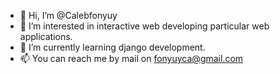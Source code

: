 - 👋 Hi, I’m @Calebfonyuy
- 👀 I’m interested in interactive web developing particular web applications.
- 🌱 I’m currently learning django development.
- 📫 You can reach me by mail on fonyuyca@gmail.com

<!---
Calebfonyuy/Calebfonyuy is a ✨ special ✨ repository because its `README.md` (this file) appears on your GitHub profile.
You can click the Preview link to take a look at your changes.
--->
